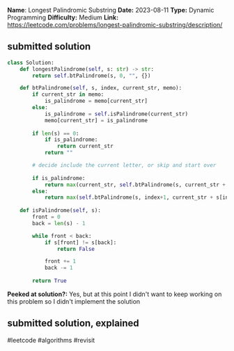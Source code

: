 **Name**: Longest Palindromic Substring
**Date:** 2023-08-11
**Type:** Dynamic Programming
**Difficulty:** Medium
**Link:** https://leetcode.com/problems/longest-palindromic-substring/description/



## submitted solution
```python
class Solution:
    def longestPalindrome(self, s: str) -> str:
        return self.btPalindrome(s, 0, "", {})

    def btPalindrome(self, s, index, current_str, memo):
        if current_str in memo:
            is_palindrome = memo[current_str]
        else:
            is_palindrome = self.isPalindrome(current_str)
            memo[current_str] = is_palindrome
        
        if len(s) == 0:
            if is_palindrome:
                return current_str
            return ""

        # decide include the current letter, or skip and start over
        
        if is_palindrome:
            return max(current_str, self.btPalindrome(s, current_str + s[index], memo), self.btPalindrome(s,  index+1, "", memo), key=len)
        else:
            return max(self.btPalindrome(s, index+1, current_str + s[index], memo), self.btPalindrome(s, index+1, "", memo), key=len)
    
    def isPalindrome(self, s):
        front = 0
        back = len(s) - 1

        while front < back:
            if s[front] != s[back]:
                return False

            front += 1
            back -= 1
        
        return True
```

**Peeked at solution?:**  Yes, but at this point I didn't want to keep working on this problem so I didn't implement the solution

## submitted solution, explained



#leetcode #algorithms #revisit 